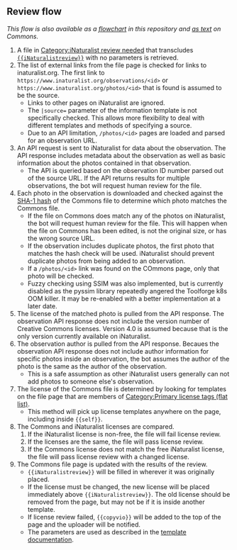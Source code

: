 ## Review flow
*This flow is also available as a [flowchart](https://github.com/AntiCompositeNumber/iNaturalistReviewer/blob/master/design_flowchart.svg) in this repository and [as text](https://commons.wikimedia.org/wiki/User:INaturalistReviewBot/Docs) on Commons.*

1. A file in [Category:iNaturalist review needed](https://commons.wikimedia.org/wiki/Category:INaturalist_review_needed) that transcludes [`{{iNaturalistreview}}`](https://commons.wikimedia.org/wiki/Template:INaturalistreview) with no parameters is retrieved.
2. The list of external links from the file page is checked for links to inaturalist.org. The first link to `https://www.inaturalist.org/observations/<id>` or `https://www.inaturalist.org/photos/<id>` that is found is assumed to be the source.
   * Links to other pages on iNaturalist are ignored.
   * The `|source=` parameter of the information template is not specifically checked. This allows more flexibility to deal with different templates and methods of specifying a source.
   * Due to an API limitation, `/photos/<id>` pages are loaded and parsed for an observation URL.
3. An API request is sent to iNaturalist for data about the observation. The API response includes metadata about the observation as well as basic information about the photos contained in that observation.
   * The API is queried based on the observation ID number parsed out of the source URL. If the API returns results for multiple observations, the bot will request human review for the file.
4. Each photo in the observation is downloaded and checked against the [SHA-1 hash](https://www.mediawiki.org/wiki/Manual:Hashing) of the Commons file to determine which photo matches the Commons file.
   * If the file on Commons does match any of the photos on iNaturalist, the bot will request human review for the file. This will happen when the file on Commons has been edited, is not the original size, or has the wrong source URL.
   * If the observation includes duplicate photos, the first photo that matches the hash check will be used. iNaturalist should prevent duplicate photos from being added to an observation.
   * If a `/photos/<id>` link was found on the COmmons page, only that photo will be checked.
   * Fuzzy checking using SSIM was also implemented, but is currently disabled as the pyssim library repeatedly angered the Toolforge k8s OOM killer. It may be re-enabled with a better implementation at a later date.
5. The license of the matched photo is pulled from the API response. The observation API response does not include the version number of Creative Commons licenses. Version 4.0 is assumed because that is the only version currently available on iNaturalist.
6. The observation author is pulled from the API response. Becaues the observation API response does not include author information for specific photos inside an observation, the bot assumes the author of the photo is the same as the author of the observation.
   * This is a safe assumption as other iNaturalist users generally can not add photos to someone else's observation.
7. The license of the Commons file is determined by looking for templates on the file page that are members of [Category:Primary license tags (flat list)](https://commons.wikimedia.org/wiki/Category:Primary_license_tags_(flat_list)).
   * This method will pick up license templates anywhere on the page, including inside `{{self}}`.
8. The Commons and iNaturalist licenses are compared.
   1. If the iNaturalist license is non-free, the file will fail license review.
   2. If the licenses are the same, the file will pass license review.
   3. If the Commons license does not match the free iNaturalist license, the file will pass license review with a changed license.
9. The Commons file page is updated with the results of the review.
   * `{{iNaturalistreview}}` will be filled in wherever it was originally placed.
   * If the license must be changed, the new license will be placed immediately above `{{iNaturalistreview}}`. The old license should be removed from the page, but may not be if it is inside another template. 
   * If license review failed, `{{copyvio}}` will be added to the top of the page and the uploader will be notified.
   * The parameters are used as described in the [template documentation](https://commons.wikimedia.org/wiki/Template:INaturalistreview/doc).
